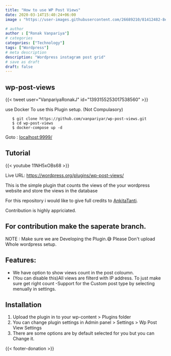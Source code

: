 ```yaml
---
title: "How to use WP Post Views"
date: 2020-03-14T15:40:24+06:00
image : "https://user-images.githubusercontent.com/26689210/81412482-8e17c880-9161-11ea-86cc-60e2c1f3fa9a.png"

# author
author : ["Ronak Vanpariya"]
# categories
categories: ["Technology"]
tags: ["Wordpress"]
# meta description
description: "Wordpress instagram post grid"
# save as draft
draft: false
---
```


## wp-post-views

{{< tweet user="VanpariyaRonakJ" id="1393155253017538560" >}}


use Docker To use this Plugin setup. (Not Compulasory)

```
   $ git clone https://github.com/vanpariyar/wp-post-views.git
   $ cd wp-post-views
   $ docker-compose up -d
```
Goto : [localhost:9999/](http://localhost:9999/)

## Tutorial

{{< youtube 11NH5xOBs68 >}}

Live URL: https://wordpress.org/plugins/wp-post-views/

This is the simple plugin that counts the views of the your wordpress website and store the views in the database

For this repository i would like to give full credits to [AnkitaTanti](https://github.com/AnkitaTanti).

Contribution is highly appriciated.

## For contribution make the saperate branch.
NOTE : Make sure we are Developing the Plugin.:sweat_smile:
Please Don't upload Whole wordpress setup.

## Features:
- We have option to show views count in the post coloumn.
- (You can disable this)All views are filterd with IP address. To just make sure get right count
-Support for the Custom post type by selecting menually in settings.

## Installation

1. Upload the plugin in to your wp-content > Plugins folder
2. You can change plugin settings in Admin panel > Settings > Wp Post View Settings
3. There are some options are by default selected for you but you can Change it. 

{{< footer-donation >}}